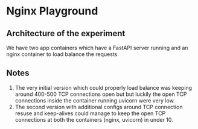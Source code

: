 # Nginx Playground

## Architecture of the experiment

We have two app containers which have a FastAPI server running and an nginx container to load balance the requests.

## Notes

1. The very initial version which could properly load balance was keeping around 400-500 TCP connections open but
   but luckily the open TCP connections inside the container running uvicorn were very low.
2. The second version with additional configs around TCP connection resuse and keep-alives could manage to keep
   the open TCP connections at both the containers (nginx, uvicorn) in under 10.

